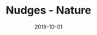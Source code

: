 ---
title: Nudges - Nature
articlename: >-
  Can “Nudge Units” Help Build Better Health Systems?
date: '2018-10-01'
summary: >-
  Influenza is a significant cause of morbidity and mortality around the world. Nudges are small changes to the environment or choice architecture that can be designed to significantly increase influenza vaccination rates.
authors: >-
  Mitesh S. Patel
source: 'https://www.nature.com/articles/s41562-018-0445-x'
journal: Nature Hum
spotlight: true
image: /img/uploads/hbr.doctors.jpg
---